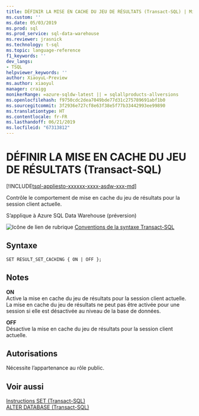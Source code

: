 ```yaml
---
title: DÉFINIR LA MISE EN CACHE DU JEU DE RÉSULTATS (Transact-SQL) | Microsoft Docs
ms.custom: ''
ms.date: 05/03/2019
ms.prod: sql
ms.prod_service: sql-data-warehouse
ms.reviewer: jrasnick
ms.technology: t-sql
ms.topic: language-reference
f1_keywords: ''
dev_langs:
- TSQL
helpviewer_keywords: ''
author: XiaoyuL-Preview
ms.author: xiaoyul
manager: craigg
monikerRange: =azure-sqldw-latest || = sqlallproducts-allversions
ms.openlocfilehash: f9750cdc2dea7049bde77d31c275789691abf1b0
ms.sourcegitcommit: 3f2936e727cf8e63f38e5f77b33442993ee99890
ms.translationtype: HT
ms.contentlocale: fr-FR
ms.lasthandoff: 06/21/2019
ms.locfileid: "67313812"
---
```

# <a name="set-result-set-caching-transact-sql"></a>DÉFINIR LA MISE EN CACHE DU JEU DE RÉSULTATS (Transact-SQL) 

[!INCLUDE[tsql-appliesto-xxxxxx-xxxx-asdw-xxx-md](../../includes/tsql-appliesto-xxxxxx-xxxx-asdw-xxx-md.md)]

Contrôle le comportement de mise en cache du jeu de résultats pour la session client actuelle.  

S’applique à Azure SQL Data Warehouse (préversion) 
  
 ![Icône de lien de rubrique](../../database-engine/configure-windows/media/topic-link.gif "Icône lien de rubrique") [Conventions de la syntaxe Transact-SQL](../../t-sql/language-elements/transact-sql-syntax-conventions-transact-sql.md)  
  
## <a name="syntax"></a>Syntaxe

```
SET RESULT_SET_CACHING { ON | OFF };
```  
  
## <a name="remarks"></a>Notes  

**ON**   
Active la mise en cache du jeu de résultats pour la session client actuelle.  La mise en cache du jeu de résultats ne peut pas être activée pour une session si elle est désactivée au niveau de la base de données.

**OFF**   
Désactive la mise en cache du jeu de résultats pour la session client actuelle.

## <a name="permissions"></a>Autorisations

Nécessite l’appartenance au rôle public.

## <a name="see-also"></a>Voir aussi

[Instructions SET &#40;Transact-SQL&#41;](../../t-sql/statements/set-statements-transact-sql.md)</br>
[ALTER DATABASE &#40;Transact-SQL&#41;](/sql/t-sql/statements/alter-database-transact-sql?view=azure-sqldw-latest)